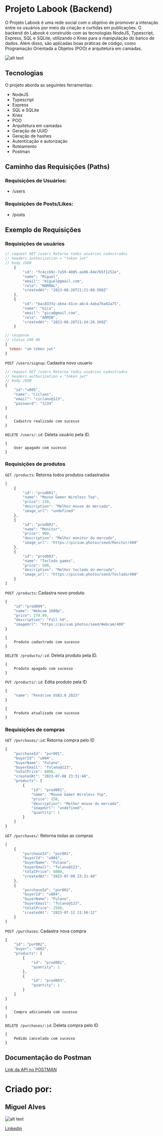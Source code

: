 # Projeto Labook (Backend)

 O Projeto Labook é uma rede social com o objetivo de promover a interação entre os usuários por meio da criação e curtidas em publicações. 
 O backend do Labook é construído com as tecnologias NodeJS, Typescript, Express, SQL e SQLite, utilizando o Knex para a manipulação do banco de dados. Além disso, são aplicadas boas práticas de código, como Programação Orientada a Objetos (POO) e arquitetura em camadas.

![alt text](https://uploaddeimagens.com.br/images/004/589/542/original/projeto-labook.png?1693094665 "Logo Title Text 1")

## Tecnologias
O projeto aborda as seguintes ferramentas:

* NodeJS
* Typescript
* Express
* SQL e SQLite
* Knex
* POO
* Arquitetura em camadas
* Geração de UUID
* Geração de hashes
* Autenticação e autorização
* Roteamento
* Postman

## Caminho das Requisições (Paths)
### Requisições de Usuários:
* /users
### Requisições de Posts/Likes:
* /posts

## Exemplo de Requisições
### Requisições de usuários
```javascript
// request GET /users Retorna todos usuários cadastrados
// headers.authorization = "token jwt"
// body JSON
    {
        "id": "fc4cc69c-7a59-4005-aa96-84e765f1252e",
        "name": "Miguel",
        "email": "miguel@gmail.com",
        "role": "NORMAL",
        "createdAt": "2023-08-26T21:21:08.508Z"
    },
    {
        "id": "bac833fa-abea-41ce-abc4-4aba76ad2a75",
        "name": "Gica",
        "email": "gica@gmail.com",
        "role": "ADMIN",
        "createdAt": "2023-08-26T21:24:26.369Z"
    }

// response
// status 200 OK
{
  token: "um token jwt"
}
```
`POST /users/signup`: Cadastra novo usuario
```javascript
// request GET /users Retorna todos usuários cadastrados
// headers.authorization = "token jwt"
// body JSON
{
    "id":"u005",
    "name": "Ciclano",
    "email": "ciclano@123",
    "password": "1234"
}
```
```
{
    Cadastro realizado com sucesso
}
```

`DELETE /users/:id`: Deleta usuário pela ID.

```
{
    User apagado com sucesso
}
```

### Requisições de produtos
`GET /products`: Retorna todos produtos cadastrados
```javascript
[
    {
        "id": "prod001",
        "name": "Mouse Gamer Wireless Top",
        "price": 250,
        "description": "Melhor mouse do mercado",
        "image_url": "undefined"
    },
    {
        "id": "prod002",
        "name": "Monitor",
        "price": 900,
        "description": "Melhor monitor do mercado",
        "image_url": "https://picsum.photos/seed/Monitor/400"
    },
    {
        "id": "prod003",
        "name": "Teclado games",
        "price": 500,
        "description": "Melhor teclado do mercado",
        "image_url": "https://picsum.photos/seed/Teclado/400"
    }
]
```
`POST /products`: Cadastra novo produto
```javascript
{
    "id":"prod009",
    "name": "Webcam 1080p",
    "price": 279.99,
    "description": "Full hd",
    "imageUrl": "https://picsum.photos/seed/Webcam/400"
}
```
```
{
    Produto cadastrado com sucesso
}
```

`DELETE /products/:id`: Deleta produto pela ID.

```
{
    Produto apagado com sucesso
}
```

`PUT /products/:id`: Edita produto pela ID
```javascript
{
    "name": "Pendrive USB3.0 2023"
}
```
```
{
    Produto atualizado com sucesso
}
```

### Requisições de compras
`GET /purchases/:id`: Retorna compra pelo ID
```javascript
{
    "purchaseId": "pur001",
    "buyerId": "u004",
    "buyerName": "Fulano",
    "buyerEmail": "fulano@123",
    "totalPrice": 6000,
    "createdAt": "2023-07-08 23:31:48",
    "products": [
        {
            "id": "prod001",
            "name": "Mouse Gamer Wireless Top",
            "price": 250,
            "description": "Melhor mouse do mercado",
            "imageUrl": "undefined",
            "quantity": 1
        }
    ]
}
```
`GET /purchases/`: Retorna todas as compras
```javascript
[
    {
        "purchaseId": "pur001",
        "buyerId": "u004",
        "buyerName": "Fulano",
        "buyerEmail": "fulano@123",
        "totalPrice": 6000,
        "createdAt": "2023-07-08 23:31:48"
    },
    {
        "purchaseId": "pur002",
        "buyerId": "u004",
        "buyerName": "Fulano",
        "buyerEmail": "fulano@123",
        "totalPrice": 2500,
        "createdAt": "2023-07-12 21:56:32"
    }
]
```
`POST /purchases`: Cadastra nova compra
```javascript
{
    "id": "pur002",
    "buyer": "u002",
    "products": [
        {
            "id": "prod001",
            "quantity": 1
        },
        {
            "id": "prod003",
            "quantity": 1
        }
    ]
}
```
```
{
    Compra adicionada com sucesso
}
```

`DELETE /purchases/:id`: Deleta compra pelo ID

```
{
    Pedido cancelado com sucesso
}
```
## Documentação do Postman
[Link da API no POSTMAN](https://documenter.getpostman.com/view/26594213/2s93sjT8SX)

# Criado por:
## Miguel Alves
![alt text](https://uploaddeimagens.com.br/images/004/544/373/original/imagem_pq.png?1689299009  "Logo Title Text 1" )

[Linkedin](https://www.linkedin.com/in/miguelbitz/)


